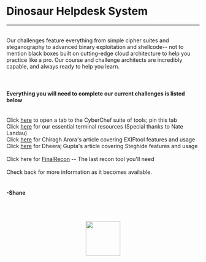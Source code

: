 <br />
<br />
<br />

# Dinosaur Helpdesk System
<hr />
<br />
Our challenges feature everything from simple cipher suites and steganography to advanced binary exploitation and shellcode-- not to mention black boxes built on cutting-edge cloud architecture to help you practice like a pro. Our course and challenge architects are incredibly capable, and always ready to help you learn. <br /><br /><br />

#### Everything you will need to complete our current challenges is listed below<br />
<br />
Click <a href="https://gchq.github.io/CyberChef/" target="chef">here</a> to open a tab to the CyberChef suite of tools; pin this tab<br />
Click <a href="terminal" target="terminal">here</a> for our essential terminal resources (Special thanks to Nate Landau)<br />
Click <a href="https://www.hackingarticles.in/exiftool-a-meta-data-extractor/" target="exiftool">here</a> for Chiragh Arora's article covering EXIFtool features and usage<br />
Click <a href="https://www.hackingarticles.in/comprehensive-guide-to-steghide-tool/" target="steghide">here</a> for Dheeraj Gupta's article covering Steghide features and usage<br /><br />
Click here for <a href="https://github.com/thewhiteh4t/FinalRecon">FinalRecon</a> -- The last recon tool you'll need
<br /><br />
Check back for more information as it becomes available.<br /><br />

#### -Shane
<br dinosaur="fyoLiIlkmut4SSYLlja6fTu6opDaw8B"/>
<br />
<p align="center">
  <img width="90" src="img/wasp.png">
</p>
